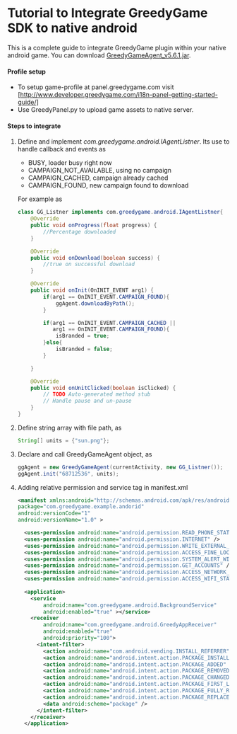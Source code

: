 Tutorial to Integrate GreedyGame SDK to native android
===================

This is a complete guide to integrate GreedyGame plugin within your native android game. You can download [GreedyGameAgent_v5.6.1.jar](libs/GreedyGameAgent_v5.6.1.jar).

#### Profile setup

* To setup game-profile at panel.greedygame.com visit [http://www.developer.greedygame.com/i18n-panel-getting-started-guide/] 
* Use GreedyPanel.py to upload game assets to native server.

#### Steps to integrate 

1. Define and implement *com.greedygame.android.IAgentListner*. Its use to handle callback and events as
      * BUSY, loader busy right now
      * CAMPAIGN_NOT_AVAILABLE, using no campaign
      * CAMPAIGN_CACHED, campaign already cached
      * CAMPAIGN_FOUND, new campaign found to download

    For example as
    ```java
    class GG_Listner implements com.greedygame.android.IAgentListner{
        @Override
        public void onProgress(float progress) {
            //Percentage downloaded
        }

        @Override
        public void onDownload(boolean success) {
            //true on successful download
        }

        @Override
        public void onInit(OnINIT_EVENT arg1) {
            if(arg1 == OnINIT_EVENT.CAMPAIGN_FOUND){
                ggAgent.downloadByPath();
            }

            if(arg1 == OnINIT_EVENT.CAMPAIGN_CACHED || 
               arg1 == OnINIT_EVENT.CAMPAIGN_FOUND){
                isBranded = true;
            }else{
                isBranded = false;
            }

        }

        @Override
        public void onUnitClicked(boolean isClicked) {
            // TODO Auto-generated method stub
            // Handle pause and un-pause
        }	
    }
    ```

2. Define string array with file path, as
	```java
    String[] units = {"sun.png"};
    ```

3. Declare and call GreedyGameAgent object, as
	```java
	ggAgent = new GreedyGameAgent(currentActivity, new GG_Listner());
	ggAgent.init("68712536", units);
	```
    
4. Adding relative permission and service tag in manifest.xml
	```xml
    <manifest xmlns:android="http://schemas.android.com/apk/res/android"
	package="com.greedygame.example.andorid"
	android:versionCode="1"
	android:versionName="1.0" >
    
      <uses-permission android:name="android.permission.READ_PHONE_STATE" />
      <uses-permission android:name="android.permission.INTERNET" />
      <uses-permission android:name="android.permission.WRITE_EXTERNAL_STORAGE" />
      <uses-permission android:name="android.permission.ACCESS_FINE_LOCATION" />
      <uses-permission android:name="android.permission.SYSTEM_ALERT_WINDOW"/>
      <uses-permission android:name="android.permission.GET_ACCOUNTS" />
      <uses-permission android:name="android.permission.ACCESS_NETWORK_STATE" />
      <uses-permission android:name="android.permission.ACCESS_WIFI_STATE" />
      
      <application>
      	<service
		    android:name="com.greedygame.android.BackgroundService"
		    android:enabled="true" ></service>
    	<receiver 
        	android:name="com.greedygame.android.GreedyAppReceiver" 
        	android:enabled="true" 
        	android:priority="100">
          <intent-filter>
            <action android:name="com.android.vending.INSTALL_REFERRER" />
            <action android:name="android.intent.action.PACKAGE_INSTALL" />
            <action android:name="android.intent.action.PACKAGE_ADDED" />
            <action android:name="android.intent.action.PACKAGE_REMOVED" />
            <action android:name="android.intent.action.PACKAGE_CHANGED" />
            <action android:name="android.intent.action.PACKAGE_FIRST_LAUNCH" />
            <action android:name="android.intent.action.PACKAGE_FULLY_REMOVED" />
            <action android:name="android.intent.action.PACKAGE_REPLACED" />
            <data android:scheme="package" />
          </intent-filter>
        </receiver>
      </application>
    ```

